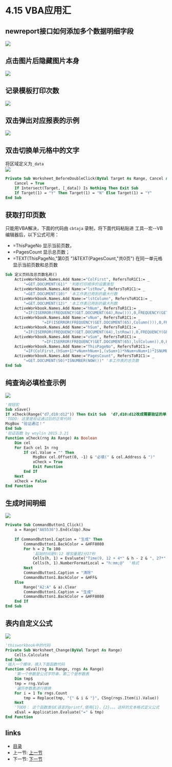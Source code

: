 # 4.15 VBA应用汇
## newreport接口如何添加多个数据明细字段
![](images/4.15.jpg)

## 点击图片后隐藏图片本身
![](images/4.15.1.jpg)

## 记录模板打印次数
![](images/4.15.2.png)

## 双击弹出对应报表的示例
![](images/4.15.3.png)

## 双击切换单元格中的文字
将区域定义为`_data`  
![](images/4.15.4.jpg)  
```vb
Private Sub Worksheet_BeforeDoubleClick(ByVal Target As Range, Cancel As Boolean)
	Cancel = True
	If Intersect(Target, [_data]) Is Nothing Then Exit Sub
	If Target(1) = "Y" Then Target(1) = "N" Else Target(1) = "Y"
End Sub
```

## 获取打印页数
只能用VBA解决，下面的代码由 `cbtaja` 录制，将下面代码粘贴进 工具--宏--VB编辑器后，以下公式可用：
- =ThisPageNo 显示当前页数，
- =PagesCount 显示总页数；
- =TEXT(ThisPageNo,"第0页 ")&TEXT(PagesCount,"共0页") 在同一单元格显示当前页数和总页数  
```vb
Sub 定义页码及总页数名称()
    ActiveWorkbook.Names.Add Name:="ColFirst", RefersToR1C1:= _
        "=GET.DOCUMENT(61)" '判断打印顺序的设置类型
    ActiveWorkbook.Names.Add Name:="lstRow", RefersToR1C1:= _
        "=GET.DOCUMENT(10)" '本工作表已用到的最大行数
    ActiveWorkbook.Names.Add Name:="lstColumn", RefersToR1C1:= _
        "=GET.DOCUMENT(12)" '本工作表已用到的最大列数
    ActiveWorkbook.Names.Add Name:="hNum", RefersToR1C1:= _
        "=IF(ISERROR(FREQUENCY(GET.DOCUMENT(64),Row())),0,FREQUENCY(GET.DOCUMENT(64),Row()))" 'hNum为本单元格上方的水平分页符个数
    ActiveWorkbook.Names.Add Name:="vNum", RefersToR1C1:= _
                "=IF(ISERROR(FREQUENCY(GET.DOCUMENT(65),Column())),0,FREQUENCY(GET.DOCUMENT(65),Column()))" ''本单元格左边的垂直分页个数
    ActiveWorkbook.Names.Add Name:="hSum", RefersToR1C1:= _
        "=IF(ISERROR(FREQUENCY(GET.DOCUMENT(64),lstRow)),0,FREQUENCY(GET.DOCUMENT(64),lstRow))" ''本工作表最后一个单元格上方的水平分页符个数
    ActiveWorkbook.Names.Add Name:="vSum", RefersToR1C1:= _
                "=IF(ISERROR(FREQUENCY(GET.DOCUMENT(65),lstColumn)),0,FREQUENCY(GET.DOCUMENT(65),lstColumn))" ''本工作表最后一个单元格左边的垂直分页个数
    ActiveWorkbook.Names.Add Name:="ThisPageNo", RefersToR1C1:= _
        "=IF(ColFirst,(hSum+1)*vNum+hNum+1,(vSum+1)*hNum+vNum+1)*ISNUMBER(NOW())" '单元格所在页码
    ActiveWorkbook.Names.Add Name:="PagesCount", RefersToR1C1:= _
        "=GET.DOCUMENT(50)*ISNUMBER(NOW())" '本工作表的总页数
End Sub
```

## 纯查询必填检查示例
![](images/4.15.5.jpg)  
```vb
'按钮宏
Sub xSave()
If xCheck(Range("d7,d10:d12")) Then Exit Sub  'd7,d10:d12改成需要验证的单元格区域
'TODO: 这里是验证通过后的正常代码
MsgBox "验证通过！"
End Sub
'验证函数 by woylin 2015.3.21
Function xCheck(rng As Range) As Boolean
    Dim cel
    For Each cel In rng
        If cel.Value = "" Then
            MsgBox cel.Offset(0, -1) & "必填(" & cel.Address & ")"
            xCheck = True
            Exit Function
        End If
    Next
    xCheck = False
End Function
```

## 生成时间明细
![](images/4.15.6.jpg)    
```vb
Private Sub CommandButton1_Click()
	a = Range("A65536").End(xlUp).Row
	
	If CommandButton1.Caption = "生成" Then
		CommandButton1.BackColor = &HFF8080
		For h = 2 To 100
			'起始时间是9:12 增加量是2分27秒
			Cells(h, 1) = Evaluate("Time(9, 12 + 4*" & h - 2 & ", 27*" & h - 2 & ")")   
			Cells(h, 1).NumberFormatLocal = "h:mm;@"  '格式
		Next
		CommandButton1.Caption = "清除"
		CommandButton1.BackColor = &HFF&
	Else
		Range("A2:A" & a).Clear
		CommandButton1.Caption = "生成"
		CommandButton1.BackColor = &HFF8080
	End If
End Sub
```
## 表内自定义公式
![](images/4.15.7.jpg)    
```vb
'thisworkbook中的代码
Private Sub Worksheet_Change(ByVal Target As Range)
    Cells.Calculate
End Sub
'插入一个模块，填入下面函数代码
Function xEval(rng As Range, rngs As Range)
    '第一个参数是公式字符串，第二个是参数表
    Dim tmp$
    tmp = rng.Value
    '遍历参数表进行替换
    For i = 1 To rngs.Count
        tmp = Replace(tmp, "{" & i & "}", CSng(rngs.Item(i).Value))
    Next
    'TODO： 这个函数类似C语言的printf,使用{1}，{2}。。。这样的文本格式定义公式
    xEval = Application.Evaluate("=" & tmp)
End Function
```

## links
  * [目录](<preface.md>)
  * 上一节: [上一节](<04.14.md>)
  * 下一节: [下一节](<04.16.md>)

